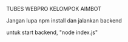 TUBES WEBPRO KELOMPOK AIMBOT

Jangan lupa npm install dan jalankan backend

untuk start backend, "node index.js"